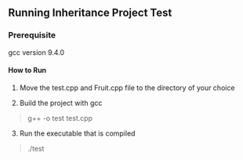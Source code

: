 ## Running Inheritance Project Test

### Prerequisite

gcc version 9.4.0

#### How to Run

1) Move the test.cpp and Fruit.cpp file to the directory of your choice

2) Build the project with gcc
> g++ -o test test.cpp

3) Run the executable that is compiled
>./test
